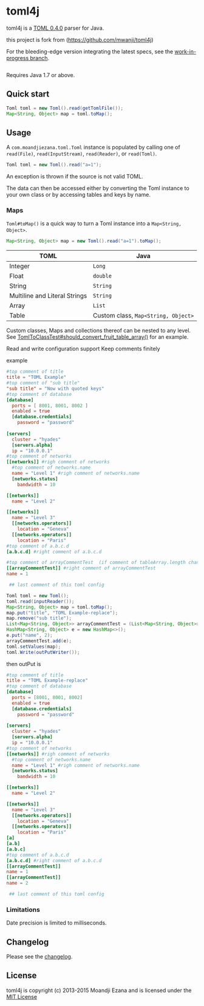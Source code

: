 # toml4j

toml4j is a [TOML 0.4.0](https://github.com/toml-lang/toml/blob/master/versions/en/toml-v0.4.0.md) parser for Java.

this project is fork from (https://github.com/mwanji/toml4j)

For the bleeding-edge version integrating the latest specs, see the [work-in-progress branch](https://github.com/mwanji/toml4j/tree/wip).


```xml

```

Requires Java 1.7 or above.

## Quick start

```java
Toml toml = new Toml().read(getTomlFile());
Map<String, Object> map = toml.toMap();

```

## Usage

A `com.moandjiezana.toml.Toml` instance is populated by calling one of `read(File)`, `read(InputStream)`, `read(Reader)`,  or `read(Toml)`.

```java
Toml toml = new Toml().read("a=1");
```

An exception is thrown if the source is not valid TOML.

The data can then be accessed either by converting the Toml instance to your own class or by accessing tables and keys by name.

### Maps

`Toml#toMap()` is a quick way to turn a Toml instance into a `Map<String, Object>`.

```java
Map<String, Object> map = new Toml().read("a=1").toMap();
```


TOML | Java
---- | ----
Integer | `Long`
Float |  `double` 
String | `String`
Multiline and Literal Strings | `String`
Array | `List`
Table | Custom class, `Map<String, Object>`

Custom classes, Maps and collections thereof can be nested to any level. See [TomlToClassTest#should_convert_fruit_table_array()](src/test/java/com/moandjiezana/toml/TomlToClassTest.java) for an example.

Read and write  configuration support Keep comments finitely

example
```toml
#top comment of title
title = "TOML Example"
#top comment of "sub title"
"sub title" = "Now with quoted keys"
#top comment of database
[database]
  ports = [ 8001, 8001, 8002 ]
  enabled = true
  [database.credentials]
    password = "password"
    
[servers]
  cluster = "hyades"
  [servers.alpha]
  ip = "10.0.0.1"
#top comment of networks
[[networks]] #righ comment of networks
  #top comment of networks.name
  name = "Level 1" #righ comment of networks.name
  [networks.status]
    bandwidth = 10

[[networks]]
  name = "Level 2"

[[networks]]
  name = "Level 3"
  [[networks.operators]]
    location = "Geneva"
  [[networks.operators]]
    location = "Paris"
#top comment of a.b.c.d
[a.b.c.d] #right comment of a.b.c.d

#top comment of arrayCommentTest  (if comment of tableArray.length change all comment will clean)
[[arrayCommentTest]] #right comment of arrayCommentTest
name = 1

 ## last comment of this toml config
```

```java
Toml toml = new Toml();
toml.read(inputReader());
Map<String, Object> map = toml.toMap();
map.put("title", "TOML Example-replace");
map.remove("sub title");
List<Map<String, Object>> arrayCommentTest = (List<Map<String, Object>>) map.get("arrayCommentTest");
HashMap<String, Object> e = new HashMap<>();
e.put("name", 2);
arrayCommentTest.add(e);
toml.setValues(map);
toml.Write(outPutWriter());
```
then outPut is 
```toml
#top comment of title
title = "TOML Example-replace"
#top comment of database
[database]
  ports = [8001, 8001, 8002]
  enabled = true
  [database.credentials]
    password = "password"
    
[servers]
  cluster = "hyades"
  [servers.alpha]
  ip = "10.0.0.1"
#top comment of networks
[[networks]] #righ comment of networks
  #top comment of networks.name
  name = "Level 1" #righ comment of networks.name
  [networks.status]
    bandwidth = 10

[[networks]]
  name = "Level 2"

[[networks]]
  name = "Level 3"
  [[networks.operators]]
    location = "Geneva"
  [[networks.operators]]
    location = "Paris"
[a]
[a.b]
[a.b.c]
#top comment of a.b.c.d
[a.b.c.d] #right comment of a.b.c.d
[[arrayCommentTest]]
name = 1
[[arrayCommentTest]]
name = 2

 ## last comment of this toml config
```

### Limitations

Date precision is limited to milliseconds.

## Changelog

Please see the [changelog](CHANGELOG.md).


## License

toml4j is copyright (c) 2013-2015 Moandji Ezana and is licensed under the [MIT License](LICENSE)
